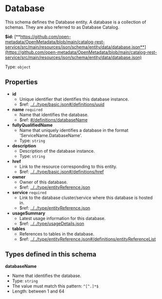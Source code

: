 # Database

This schema defines the Database entity. A database is a collection of schemas. They are also referred to as Database Catalog.

**$id:** [**https://github.com/open-metadata/OpenMetadata/blob/main/catalog-rest-service/src/main/resources/json/schema/entity/data/database.json**](https://github.com/open-metadata/OpenMetadata/blob/main/catalog-rest-service/src/main/resources/json/schema/entity/data/database.json)

Type: `object`

## Properties

* **id**
  * Unique identifier that identifies this database instance.
  * $ref: [../../type/basic.json\#/definitions/uuid](database.md#....typebasic.jsondefinitionsuuid)
* **name** `required`
  * Name that identifies the database.
  * $ref: [\#/definitions/databaseName](database.md#/definitions/databaseName)
* **fullyQualifiedName**
  * Name that uniquely identifies a database in the format 'ServiceName.DatabaseName'.
  * Type: `string`
* **description**
  * Description of the database instance.
  * Type: `string`
* **href**
  * Link to the resource corresponding to this entity.
  * $ref: [../../type/basic.json\#/definitions/href](database.md#....typebasic.jsondefinitionshref)
* **owner**
  * Owner of this database.
  * $ref: [../../type/entityReference.json](database.md#....typeentityreference.json)
* **service** `required`
  * Link to the database cluster/service where this database is hosted in.
  * $ref: [../../type/entityReference.json](database.md#....typeentityreference.json)
* **usageSummary**
  * Latest usage information for this database.
  * $ref: [../../type/usageDetails.json](database.md#....typeusagedetails.json)
* **tables**
  * References to tables in the database.
  * $ref: [../../type/entityReference.json\#/definitions/entityReferenceList](database.md#....typeentityreference.jsondefinitionsentityreferencelist)

## Types defined in this schema

**databaseName**

* Name that identifies the database.
* Type: `string`
* The value must match this pattern: `^[^.]*$`
* Length: between 1 and 64

